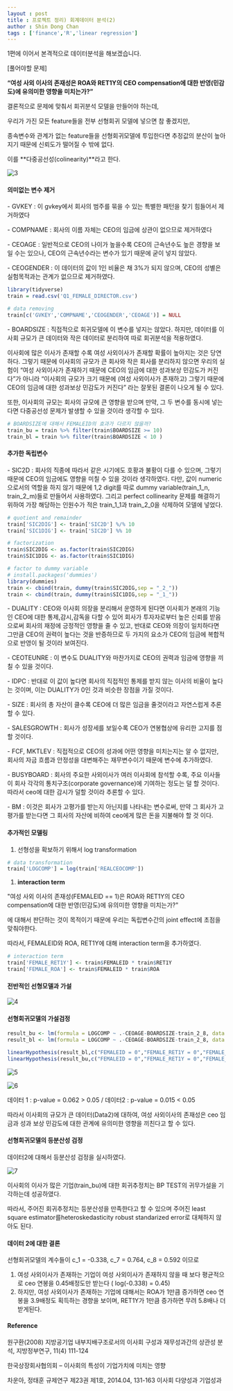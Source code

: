 ```yaml
---
layout : post
title : 프로젝트 정리) 회계데이터 분석(2)
author : Shin Dong Chan
tags : ['finance','R','linear regression']
---
```


1편에 이어서 본격적으로 데이터분석을 해보겠습니다.


[풀어야할 문제]

 **“여성 사외 이사의 존재성은 ROA와 RET1Y의 CEO compensation에 대한 반영(민감도)에 유의미한 영향을 미치는가?”**

결론적으로 문제에 맞춰서 회귀분석 모델을 만들어야 하는데,

우리가 가진 모든 feature들을 전부 선형회귀 모델에 넣으면 참 좋겠지만,

종속변수와 관계가 없는 feature들을 선형회귀모델에 투입한다면 추정값의 분산이 높아지기 때문에 신뢰도가 떨어질 수 밖에 없다.

이를 **다중공선성(colinearity)**라고 한다.



![3](https://user-images.githubusercontent.com/37765338/50545888-17131b80-0c61-11e9-830d-3458fc0524a8.png)



#### 의미없는 변수 제거

\- GVKEY : 이 gvkey에서 회사의 범주를 묶을 수 있는 특별한 패턴을 찾기 힘들어서 제거하였다

\- COMPNAME : 회사의 이름 자체는 CEO의 임금에 상관이 없으므로 제거하였다

\- CEOAGE : 일반적으로 CEO의 나이가 높을수록 CEO의 근속년수도 높은 경향을 보일 수는 있으나, CEO의 근속년수라는 변수가 있기 때문에 굳이 넣지 않았다.

\- CEOGENDER : 이 데이터의 값이 1인 비율은 채 3%가 되지 않으며, CEO의 성별은 실험목적과는 관계가 없으므로 제거하였다.

```R
library(tidyverse)
train = read.csv('Q1_FEMALE_DIRECTOR.csv')

# data removing
train[c('GVKEY','COMPNAME','CEOGENDER','CEOAGE')] = NULL
```

\- BOARDSIZE : 직접적으로 회귀모델에 이 변수를 넣지는 않았다. 하지만, 데이터를 이사회 규모가 큰 데이터와 작은 데이터로 분리하여 따로 회귀분석을 적용하였다.

이사회에 많은 이사가 존재할 수록 여성 사외이사가 존재할 확률이 높아지는 것은 당연하다. 그렇기 때문에 이사회의 규모가 큰 회사와 작은 회사를 분리하지 않으면 우리의 실험이 “여성 사외이사가 존재하기 때문에 CEO의 임금에 대한 성과보상 민감도가 커진다”가 아니라 “이사회의 규모가 크기 때문에 (여성 사외이사가 존재하고) 그렇기 때문에 CEO의 임금에 대한 성과보상 민감도가 커진다” 라는 잘못된 결론이 나오게 될 수 있다. 

또한, 이사회의 규모는 회사의 규모에 큰 영향을 받으며 만약, 그 두 변수를 동시에 넣는다면 다중공선성 문제가 발생할 수 있을 것이라 생각할 수 있다.

```R
# BOARDSIZE에 대해서 FEMALEID의 효과가 다르지 않을까?
train_bu = train %>% filter(train$BOARDSIZE >= 10)
train_bl = train %>% filter(train$BOARDSIZE < 10 )
```



#### 추가한 독립변수

\- SIC2D : 회사의 직종에 따라서 같은 시기에도 호황과 불황이 다를 수 있으며, 그렇기 때문에 CEO의 임금에도 영향을 미칠 수 있을 것이라 생각하였다. 다만, 값이 numeric으로서의 역할을 하지 않기 때문에 1,2 digit를 따로 dummy variable(train_1_n, train_2_m)들로 만들어서 사용하였다. 그리고 perfect collinearity 문제를 해결하기 위하여 가장 해당하는 인원수가 적은 train_1_1과 train_2_0을 삭제하여 모델에 넣었다.

```R
# quotient and remainder
train['SIC2DIG'] <- train['SIC2D'] %/% 10
train['SIC1DIG'] <- train['SIC2D'] %% 10

# factorization
train$SIC2DIG <- as.factor(train$SIC2DIG)
train$SIC1DIG <- as.factor(train$SIC1DIG)

# factor to dummy variable
# install.packages('dummies')
library(dummies)
train <- cbind(train, dummy(train$SIC2DIG,sep = "_2_"))
train <- cbind(train, dummy(train$SIC1DIG,sep = "_1_"))
```

\- DUALITY : CEO와 이사회 의장을 분리해서 운영하게 된다면 이사회가 본래의 기능인 CEO에 대한 통제,감시,감독을 다할 수 있어 회사가 투자자로부터 높은 신뢰를 받음으로써 회사의 재정에 긍정적인 영향을 줄 수 있고, 반대로 CEO와 의장이 일치하다면 그만큼 CEO의 권력이 높다는 것을 반증하므로 두 가지의 요소가 CEO의 임금에 복합적으로 반영이 될 것이라 보여진다.

\- CEOTEUNRE : 이 변수도 DUALITY와 마찬가지로 CEO의 권력과 임금에 영향을 끼칠 수 있을 것이다.

\- IDPC : 반대로 이 값이 높다면 회사의 직접적인 통제를 받지 않는 이사의 비율이 높다는 것이며, 이는 DUALITY가 0인 것과 비슷한 장점을 가질 것이다.

\- SIZE : 회사의 총 자산이 클수록 CEO에 더 많은 임금을 줄것이라고 자연스럽게 추론할 수 있다.

\- SALESGROWTH : 회사가 성장세를 보일수록 CEO가 연봉협상에 유리한 고지를 점할 것이다.

\- FCF, MKTLEV : 직접적으로 CEO의 성과에 어떤 영향을 미치는지는 알 수 없지만, 회사의 자금 흐름과 안정성을 대변해주는 재무변수이기 때문에 변수에 추가하였다.

\- BUSYBOARD : 회사의 주요한 사외이사가 여러 이사회에 참석할 수록, 주요 이사들이 회사 각각의 통치구조(corporate governance)에 기여하는 정도는 덜 할 것이다. 따라서 ceo에 대한 감시가 덜할 것이라 추론할 수 있다.

\- BM :  이것은 회사가 고평가를 받는지 아닌지를 나타내는 변수로써, 만약 그 회사가 고평가를 받는다면 그 회사의 자산에 비하여 ceo에게 많은 돈을 지불해야 할 것 이다.



#### 추가적인 모델링

1. 선형성을 확보하기 위해서 log transformation

```R
# data transformation
train['LOGCOMP'] = log(train['REALCEOCOMP'])
```

1. **interaction term**

 "여성 사외 이사의 존재성(FEMALEID == 1)은 ROA와 RET1Y의 CEO compensation에 대한 반영(민감도)에 유의미한 영향을 미치는가?"

에 대해서 판단하는 것이 목적이기 때문에 우리는 독립변수간의 joint effect에 초점을 맞춰야한다.

따라서, FEMALEID와 ROA, RET1Y에 대해 interaction term을 추가하였다.

```R
# interaction term
train['FEMALE_RET1Y'] <- train$FEMALEID * train$RET1Y
train['FEMALE_ROA'] <- train$FEMALEID * train$ROA
```



#### 전반적인 선형모델과 가설

![4](https://user-images.githubusercontent.com/37765338/50546320-65c4b380-0c69-11e9-8678-2bfe753a6e27.png)


#### 선형회귀모델의 가설검정

```R
result_bu <- lm(formula = LOGCOMP ~ .-CEOAGE-BOARDSIZE-train_2_8, data = train_bu)
result_bl <- lm(formula = LOGCOMP ~ .-CEOAGE-BOARDSIZE-train_2_8, data = train_bl) 

linearHypothesis(result_bl,c("FEMALEID = 0","FEMALE_RET1Y = 0","FEMALE_ROA = 0"),test="F")
linearHypothesis(result_bu,c("FEMALEID = 0","FEMALE_RET1Y = 0","FEMALE_ROA = 0"),test="F")
```

![5](https://user-images.githubusercontent.com/37765338/50546321-66f5e080-0c69-11e9-9537-9a842881b187.png)

![6](https://user-images.githubusercontent.com/37765338/50546322-68270d80-0c69-11e9-86d9-91369a867b73.png)


데이터 1 : p-value = 0.062 > 0.05 / 데이터2 : p-value = 0.015 < 0.05

따라서 이사회의 규모가 큰 데이터(Data2)에 대하여, 여성 사외이사의 존재성은 ceo 임금과 성과 보상 민감도에 대한 관계에 유의미한 영향을 끼친다고 할 수 있다.



#### 선형회귀모델의 등분산성 검정

데이터2에 대해서 등분산성 검정을 실시하였다.

![7](https://user-images.githubusercontent.com/37765338/50546324-68bfa400-0c69-11e9-8ef6-4ff084fe5a3c.png)

이사회의 이사가 많은 기업(train_bu)에 대한 회귀추정치는 BP TEST의 귀무가설을 기각하는데 성공하였다.

따라서, 주어진 회귀추정치는 등분산성을 만족한다고 할 수 있으며 주어진 least square estimator를heteroskedasticity robust standarized error로 대체하지 않아도 된다.



#### 데이터 2에 대한 결론

선형회귀모델의 계수들이 c_1 = -0.338, c_7 = 0.764, c_8 = 0.592 이므로

1. 여성 사외이사가 존재하는 기업이 여성 사외이사가 존재하지 않을 때 보다 평균적으로 ceo 연봉을 0.45배정도만 받는다 ( log(-0.338) = 0.45)
2. 하지만, 여성 사외이사가 존재하는 기업에 대해서는 ROA가 1만큼 증가하면 ceo 연봉을 3.9배정도 획득하는 경향을 보이며, RET1Y가 1만큼 증가하면 무려 5.8배나 더 받게된다.



#### Reference

원구환(2008) 지방공기업 내부지배구조로서의 이사회 구성과 재무성과간의 상관성 분석, 지방정부연구, 11(4) 111-124

한국상장회사협의회 – 이사회의 특성이 기업가치에 미치는 영향

차운아, 정태훈 규제연구 제23권 제1호, 2014.04, 131-163 이사회 다양성과 기업성과
